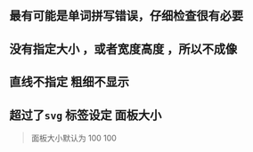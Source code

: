 ## 最有可能是单词拼写错误，仔细检查很有必要

## 没有指定大小 ，或者宽度高度 ，所以不成像

## 直线不指定 粗细不显示

## 超过了`svg` 标签设定 面板大小
>  面板大小默认为 100 100